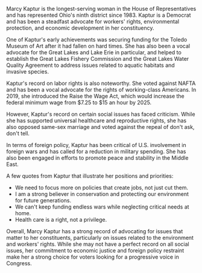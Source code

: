 Marcy Kaptur is the longest-serving woman in the House of Representatives and has represented Ohio's ninth district since 1983. Kaptur is a Democrat and has been a steadfast advocate for workers' rights, environmental protection, and economic development in her constituency.

One of Kaptur's early achievements was securing funding for the Toledo Museum of Art after it had fallen on hard times. She has also been a vocal advocate for the Great Lakes and Lake Erie in particular, and helped to establish the Great Lakes Fishery Commission and the Great Lakes Water Quality Agreement to address issues related to aquatic habitats and invasive species.

Kaptur's record on labor rights is also noteworthy. She voted against NAFTA and has been a vocal advocate for the rights of working-class Americans. In 2019, she introduced the Raise the Wage Act, which would increase the federal minimum wage from $7.25 to $15 an hour by 2025.

However, Kaptur's record on certain social issues has faced criticism. While she has supported universal healthcare and reproductive rights, she has also opposed same-sex marriage and voted against the repeal of don't ask, don't tell.

In terms of foreign policy, Kaptur has been critical of U.S. involvement in foreign wars and has called for a reduction in military spending. She has also been engaged in efforts to promote peace and stability in the Middle East.

A few quotes from Kaptur that illustrate her positions and priorities:

- We need to focus more on policies that create jobs, not just cut them.
- I am a strong believer in conservation and protecting our environment for future generations.
- We can't keep funding endless wars while neglecting critical needs at home.
- Health care is a right, not a privilege.

Overall, Marcy Kaptur has a strong record of advocating for issues that matter to her constituents, particularly on issues related to the environment and workers' rights. While she may not have a perfect record on all social issues, her commitment to economic justice and foreign policy restraint make her a strong choice for voters looking for a progressive voice in Congress.
